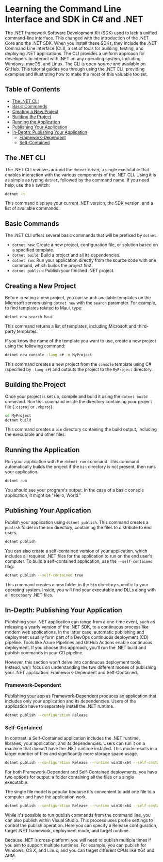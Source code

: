 # Learning the Command Line Interface and SDK in C# and .NET

The .NET framework Software Development Kit (SDK) used to lack a unified command-line interface. This changed with the introduction of the .NET Core and the .NET SDK. When you install these SDKs, they include the .NET Command Line Interface (CLI), a set of tools for building, testing, and deploying .NET applications. The CLI provides a uniform approach for developers to interact with .NET on any operating system, including Windows, macOS, and Linux. The CLI is open-source and available on GitHub. This tutorial guides you through using the .NET CLI, providing examples and illustrating how to make the most of this valuable toolset.

## Table of Contents
- [The .NET CLI](#the-net-cli)
- [Basic Commands](#basic-commands)
- [Creating a New Project](#creating-a-new-project)
- [Building the Project](#building-the-project)
- [Running the Application](#running-the-application)
- [Publishing Your Application](#publishing-your-application)
- [In-Depth: Publishing Your Application](#publishing-your-application-in-depth)
  - [Framework-Dependent](#framework-dependent)
  - [Self-Contained](#self-contained)

<a name="the-net-cli"></a>
## The .NET CLI

The .NET CLI revolves around the `dotnet` driver, a single executable that enables interaction with the various components of the .NET CLI. Using it is as simple as typing `dotnet`, followed by the command name. If you need help, use the `h` switch:

```bash
dotnet -h
```

This command displays your current .NET version, the SDK version, and a list of available commands.

<a name="basic-commands"></a>
## Basic Commands

The .NET CLI offers several basic commands that will be prefixed by `dotnet`. 

- `dotnet new`: Create a new project, configuration file, or solution based on a specified template.
- `dotnet build`: Build a project and all its dependencies.
- `dotnet run`: Run your application directly from the source code with one command, which builds the project first.
- `dotnet publish`: Publish your finished .NET project.

<a name="creating-a-new-project"></a>
## Creating a New Project

Before creating a new project, you can search available templates on the Microsoft servers using `dotnet new` with the `search` parameter. For example, to find templates related to Maui, type:

```bash
dotnet new search Maui
```

This command returns a list of templates, including Microsoft and third-party templates.

If you know the name of the template you want to use, create a new project using the following command:

```bash
dotnet new console -lang c# -o MyProject
```

This command creates a new project from the `console` template using C# (specified by `-lang c#`) and outputs the project to the `MyProject` directory.

<a name="building-the-project"></a>
## Building the Project

Once your project is set up, compile and build it using the `dotnet build` command. Run this command inside the directory containing your project file (`.csproj` or `.vbproj`). 

```bash
cd MyProject
dotnet build
```

This command creates a `bin` directory containing the build output, including the executable and other files.

<a name="running-the-application"></a>
## Running the Application

Run your application with the `dotnet run` command. This command automatically builds the project if the `bin` directory is not present, then runs your application.

```bash
dotnet run
```

You should see your program's output. In the case of a basic console application, it might be "Hello, World."

<a name="publishing-your-application"></a>
## Publishing Your Application

Publish your application using `dotnet publish`. This command creates a `publish` folder in the `bin` directory, containing the files to distribute to end users.

```bash
dotnet publish
```

You can also create a self-contained version of your application, which includes all required .NET files for the application to run on the end user's computer. To build a self-contained application, use the `--self-contained` flag:

```bash
dotnet publish --self-contained true
```

This command creates a new folder in the `bin` directory specific to your operating system. Inside, you will find your executable and DLLs along with all necessary .NET files.

<a name="publishing-your-application-in-depth"></a>
## In-Depth: Publishing Your Application

Publishing your .NET application can range from a one-time event, such as releasing a yearly version of the .NET SDK, to a continuous process like modern web applications. In the latter case, automatic publishing and deployment usually form part of a DevOps continuous deployment (CD) pipeline. Tools like Azure Pipelines and GitHub Actions enable continuous deployment. If you choose this approach, you'll run the .NET build and publish commands in your CD pipeline.

However, this section won't delve into continuous deployment tools. Instead, we'll focus on understanding the two different modes of publishing your .NET application: Framework-Dependent and Self-Contained.

<a name="framework-dependent"></a>
### Framework-Dependent

Publishing your app as Framework-Dependent produces an application that includes only your application and its dependencies. Users of the application have to separately install the .NET runtime.

```bash
dotnet publish --configuration Release
```

<a name="self-contained"></a>
### Self-Contained

In contrast, a Self-Contained application includes the .NET runtime, libraries, your application, and its dependencies. Users can run it on a machine that doesn't have the .NET runtime installed. This mode results in a larger number of files and significantly more storage space usage.

```bash
dotnet publish --configuration Release --runtime win10-x64 --self-contained true
```

For both Framework-Dependent and Self-Contained deployments, you have two options for output: a folder containing all the files or a single executable.

The single file model is popular because it's convenient to add one file to a computer and have the application work.

```bash
dotnet publish --configuration Release --runtime win10-x64 --self-contained true /p:PublishSingleFile=true
```

While it's possible to run publish commands from the command line, you can also publish within Visual Studio. This process uses profile settings to control the publish operation. Here you can specify a Release configuration, target .NET framework, deployment mode, and target runtime.

Because .NET is cross-platform, you will need to publish multiple times if you aim to support multiple runtimes. For example, you can publish for Windows, OS X, and Linux, and you can target different CPUs like X64 and ARM.
